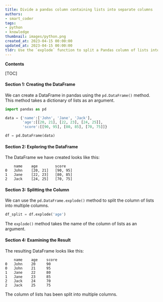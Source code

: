 ```yaml
---
title: Divide a pandas column containing lists into separate columns
authors:
- smart_coder
tags:
- python
- knowledge
thumbnail: images/python.png
created_at: 2023-04-15 00:00:00
updated_at: 2023-04-15 00:00:00
tldr: Use the `explode` function to split a Pandas column of lists into multiple columns.
---
```


**Contents**

[TOC]

#### Section 1: Creating the DataFrame

We can create a DataFrame in pandas using the `pd.DataFrame()` method. This method takes a dictionary of lists as an argument.

```python
import pandas as pd

data = {'name':['John', 'Jane', 'Jack'], 
        'age':[[20, 21], [22, 23], [24, 25]],
        'score':[[90, 95], [80, 85], [70, 75]]}

df = pd.DataFrame(data)
```

#### Section 2: Exploring the DataFrame

The DataFrame we have created looks like this:

```
    name    age        score
0   John    [20, 21]   [90, 95]
1   Jane    [22, 23]   [80, 85]
2   Jack    [24, 25]   [70, 75]
```

#### Section 3: Splitting the Column

We can use the `pd.DataFrame.explode()` method to split the column of lists into multiple columns.

```python
df_split = df.explode('age')
```

The `explode()` method takes the name of the column of lists as an argument.

#### Section 4: Examining the Result

The resulting DataFrame looks like this:

```
    name    age    score
0   John    20     90
0   John    21     95
1   Jane    22     80
1   Jane    23     85
2   Jack    24     70
2   Jack    25     75
```

The column of lists has been split into multiple columns.
